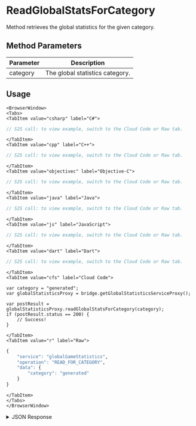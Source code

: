 # ReadGlobalStatsForCategory

Method retrieves the global statistics for the given category.

<PartialServop service_name="globalGameStatistics" operation_name="READ_FOR_CATEGORY" />

## Method Parameters

| Parameter | Description                     |
| --------- | ------------------------------- |
| category  | The global statistics category. |

## Usage

```mdx-code-block
<BrowserWindow>
<Tabs>
<TabItem value="csharp" label="C#">
```

```csharp
// S2S call: to view example, switch to the Cloud Code or Raw tab.
```

```mdx-code-block
</TabItem>
<TabItem value="cpp" label="C++">
```

```cpp
// S2S call: to view example, switch to the Cloud Code or Raw tab.
```

```mdx-code-block
</TabItem>
<TabItem value="objectivec" label="Objective-C">
```

```objectivec
// S2S call: to view example, switch to the Cloud Code or Raw tab.
```

```mdx-code-block
</TabItem>
<TabItem value="java" label="Java">
```

```java
// S2S call: to view example, switch to the Cloud Code or Raw tab.
```

```mdx-code-block
</TabItem>
<TabItem value="js" label="JavaScript">
```

```javascript
// S2S call: to view example, switch to the Cloud Code or Raw tab.
```

```mdx-code-block
</TabItem>
<TabItem value="dart" label="Dart">
```

```dart
// S2S call: to view example, switch to the Cloud Code or Raw tab.
```

```mdx-code-block
</TabItem>
<TabItem value="cfs" label="Cloud Code">
```

```cfscript
var category = "generated";
var globalStatisticsProxy = bridge.getGlobalStatisticsServiceProxy();

var postResult = globalStatisticsProxy.readGlobalStatsForCategory(category);
if (postResult.status == 200) {
    // Success!
}
```

```mdx-code-block
</TabItem>
<TabItem value="r" label="Raw">
```

```r
{
	"service": "globalGameStatistics",
	"operation": "READ_FOR_CATEGORY",
	"data": {
		"category": "generated"
	}
}
```

```mdx-code-block
</TabItem>
</Tabs>
</BrowserWindow>
```

<details>
<summary>JSON Response</summary>

```json
{
    "data": {
        "statistics": {
            "ESTIMATE": 5,
            "HIGHESTHR": 4,
            "INNING": 2,
            "INNINGSREM": 0,
            "INNINGnew": 1,
            "OUTS": 0,
            "PLAYERS": 8,
            "PLAYER_COUNT": 4,
            "PLAYER_COUNTa": 1,
            "POINT": 1,
            "POINTS": 11,
            "otherstat": 0
        }
    },
    "status": 200
}
```

</details>
